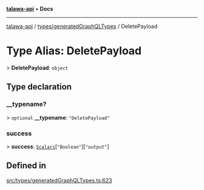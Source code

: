 [**talawa-api**](../../../README.md) • **Docs**

***

[talawa-api](../../../modules.md) / [types/generatedGraphQLTypes](../README.md) / DeletePayload

# Type Alias: DeletePayload

\> **DeletePayload**: `object`

## Type declaration

### \_\_typename?

\> `optional` **\_\_typename**: `"DeletePayload"`

### success

\> **success**: [`Scalars`](Scalars.md)\[`"Boolean"`\]\[`"output"`\]

## Defined in

[src/types/generatedGraphQLTypes.ts:623](https://github.com/PalisadoesFoundation/talawa-api/blob/790ab2939a7c80eb0ff31afd318f8889a001f225/src/types/generatedGraphQLTypes.ts#L623)
